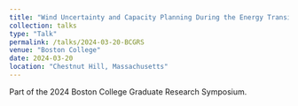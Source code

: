 ```yaml
---
title: "Wind Uncertainty and Capacity Planning During the Energy Transition"
collection: talks
type: "Talk"
permalink: /talks/2024-03-20-BCGRS
venue: "Boston College"
date: 2024-03-20
location: "Chestnut Hill, Massachusetts"
---
```


Part of the 2024 Boston College Graduate Research Symposium.
